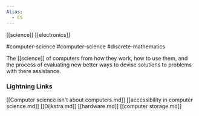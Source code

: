 ```yaml
---
Alias:
  - CS
---
```


[[science]]
[[electronics]]

#computer-science #computer-science #discrete-mathematics

The [[science]] of computers from how they work, how to use them, and the process of evaluating new better ways to devise solutions to problems with there assistance.

### Lightning Links
[[Computer science isn't about computers.md]]     [[accessibility in computer science.md]]     [[Dijkstra.md]]     [[hardware.md]]     [[computer storage.md]]